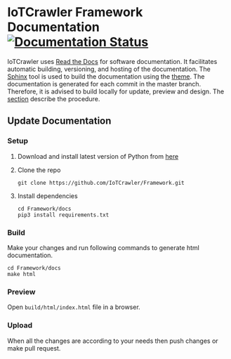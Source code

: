 # IoTCrawler Framework Documentation [![Documentation Status](https://readthedocs.org/projects/iotcrawler/badge/?version=latest)](https://iotcrawler.readthedocs.io/en/latest/?badge=latest)
IoTCrawler uses [Read the Docs](https://readthedocs.org/) for software documentation. It facilitates automatic building, versioning, and hosting of the documentation. The [Sphinx](https://www.sphinx-doc.org/en/master/) tool is used to build the documentation using the [theme](https://github.com/readthedocs/sphinx_rtd_theme).
The documentation is generated for each commit in the master branch. Therefore, it is advised to build locally for update, preview and design. The [section](#update-documentation) describe the procedure.

## Update Documentation
### Setup
1. Download and install latest version of Python from [here](https://www.python.org/downloads/)
2. Clone the repo

   `git clone https://github.com/IoTCrawler/Framework.git`
3. Install dependencies

   ```
   cd Framework/docs
   pip3 install requirements.txt
   ```
### Build
Make your changes and run following commands to generate html documentation.

```
cd Framework/docs
make html
```
### Preview
Open `build/html/index.html` file in a browser.
### Upload
When all the changes are according to your needs then push changes or make pull request. 


